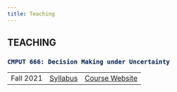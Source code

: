 ```yaml
---
title: Teaching
---
```


## TEACHING


### <span style="color:#00204e">`CMPUT 666: Decision Making under Uncertainty`</span> 
|                |                |                  |
| :------------- |:-------------  |:-------------    |
| Fall 2021      | [Syllabus](https://xiaoqitan.org) | [Course Website](/courses/dmu) |